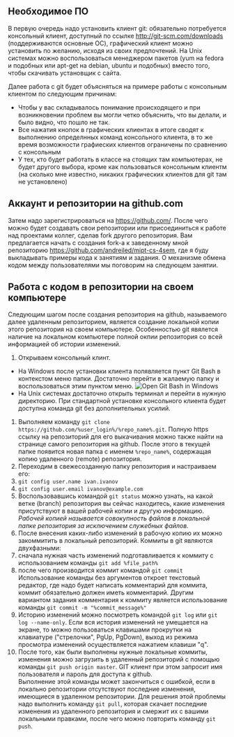 ## Необходимое ПО
В первую очередь надо установить клиент git: обязательно потребуется консольный клиент, доступный по ссылке http://git-scm.com/downloads (поддерживаются основные ОС), графический клиент можно установить по желанию, исходя из своих предпочтений. На Unix системах можно воспользоваться менеджером пакетов (yum на fedora и подобных или apt-get на debian, ubuntu и подобных) вместо того, чтобы скачивать установщик с сайта.

Далее работа с git будет объясняться на примере работы с консольным клиентом по следующим причинам:
* Чтобы у вас складывалось понимание происходящего и при возникновении проблем вы могли четко объяснить, что вы делали, и было видно, что пошло не так.
* Все нажатия кнопок в графических клиентах в итоге сводят к выполнению определнных команд консольного клиента, в то же время возможности графиеских клиентов ограничены по сравнению с консольным
* У тех, кто будет работать в классе на стоящих там компьютерах, не будет другого выбора, кроме как пользоваться консольным клиентм (на сколько мне известно, никаких графических клиентов для git там не установлено)

## Аккаунт и репозитории на github.com
Затем надо зарегистрироваться на https://github.com/. После чего можно будет создавать свои репозитории или присоединиться к работе над проектами коллег, сделав fork другого репозитория.
Вам предлагается начать с создания fork-а к заведенному мной репозиторию https://github.com/andreiled/mipt-cs-4sem, где я буду выкладывать примеры кода к занятиям и задания. О механизме обмена кодом между пользователями мы поговорим на следующем занятии.
## Работа с кодом в репозитории на своем компьютере
Следующим шагом после создания репозитория на github, называемого далее удаленным репозиторием, является создание локальной копии этого репозитория на своем компьютере. Особенностью git явялется наличие на локальном компьютере полной окпии репозитория со всей информацией об истории изменений.

1. Открываем консольный клинт.
  * На Windows после установки клиента полявляется пункт Git Bash в контекстом меню папки. Достаточно перейти в жалаемую папку и воспользоваться этим пунктом меню.
![Open Git Bash in Windows](https://raw2.github.com/andreiled/mipt-cs-4sem/master/wiki/images/open_git_bash_windows.png)
  * На Unix системах достаточно открыть терминал и перейти в нужную директорию. При стандартной установке консольного клиента будет доступна команда git без дополнительных усилий.
1. Выполняем команду `git clone https://github.com/%user_login%/%repo_name%.git`. Полную https ссылку на репозиторий для его выкачивания можно также найти на странице самого репозитория на github. После этого в текущей папке появится новая папка с именем `%repo_name%`, содержащая копию удаленного (remote) репозитория.
1. Переходим в свежесозданную папку репозитория и настраиваем его:
  1. `git config user.name ivan.ivanov`
  1. `git config user.email ivanov@example.com`
1. Воспользовавшись командой `git status` можно узнать, на какой ветке (branch) репозитория вы сейчас находитесь, какие изменения присутствуют в вашей рабочей копии и другую информацию.  
_Рабочей копией называется совокупность файлов в локальной папке репозитория за исключением служебных файлов._
1. После внесения каких-либо изменений в рабочую копию их можно закоммитить в локальный репозиторий. Коммиты в git являются двухфазными:
  1. сначала нужная часть изменений подготавливается к коммиту с использованием команды `git add %file_path%`
  1. после чего производится коммит командой `git commit`  
Использование команды без аргументов откроет текстовый редактор, где надо будет написать комментарий для коммита, коммит обязательно должен иметь комментарий. Другим вариантом задания комментария к коммиту является использование команды `git commit -m "%commit_message%"`
3. Историю изменений можно посмотреть командой `git log` или `git log --name-only`. Если вся история изменений не умещается на экране, то можно пользоваться клавишами прокрутки на клавиатуре ("стрелочки", PgUp, PgDown), выход из режима просмотра изменений осуществляется нажатием клавиши "q".
2. После того, как были выполнены нужные локальные коммиты, изменения можно загрузить в удаленный репозиторий с помощью команды `git push origin master`. GIT клиент при этом запросит имя пользователя и пароль для доступа к github.  
Выполнение этой команды может закончиться с ошибкой, если в локально репозитории отсутствуют последние изменения, имеющиеся в удаленном репозитории. Для решения этой проблемы надо выполнить команду `git pull`, которая скачает последние изменения из удаленного репозитория и смержит их с вашими локальными правками, после чего можно повторить команду `git push`.